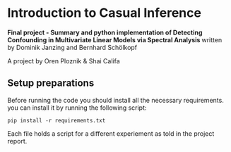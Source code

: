 # Introduction to Casual Inference

<B> Final project - Summary and python implementation of Detecting Confounding in Multivariate Linear Models via Spectral Analysis </B> written by Dominik Janzing and Bernhard Schölkopf

A project by Oren Ploznik & Shai Califa

## Setup preparations

Before running the code you should install all the necessary requirements.
you can install it by running the following script: <br>

`pip install -r requirements.txt`

Each file holds a script for a different experiement as told in the project report.
